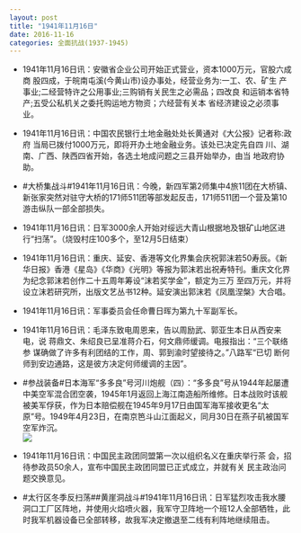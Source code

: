 ```yaml
---
layout: post
title: "1941年11月16日"
date: 2016-11-16
categories: 全面抗战(1937-1945)
---
```


<meta name="referrer" content="no-referrer" />

- 1941年11月16日讯：安徽省企业公司开始正式营业，资本1000万元，官股六成商 股四成，于皖南屯溪(今黄山市)设办事处，经营业务为:一工、农、矿生 产事业;二经营特许之公用事业;三购销有关民生之必需品；四改良 和运销本省特产;五受公私机关之委托购运地方物资；六经营有关本 省经济建设之必须事业。 

- 1941年11月16日讯：中国农民银行土地金融处处长黄通对《大公报》记者称:政府 当局已拨付1000万元，即将开办土地金融业务。该处已决定先自四 川、湖南、广西、陕西四省开始，各选土地成问题之三县开始举办，由当 地政府协助。 

- #大桥集战斗#1941年11月16日讯：今晚，新四军第2师集中4旅11团在大桥镇、新张家突然对驻守大桥的171师511团等部发起反击，171师511团一个营及第10游击纵队一部全部损失。 

- 1941年11月16日讯：日军3000余人开始对绥远大青山根据地及银矿山地区进行“扫荡”。（烧毁村庄100多个，至12月5日结束） 

- 1941年11月16日讯：重庆、延安、香港等文化界集会庆祝郭沫若50寿辰。《新 华日报》香港《星岛》《华商》《光明》等报为郭沫若出祝寿特刊。重庆文化界为纪念郭沫若创作二十五周年筹设“沫若奖学金”，额定为三万 至四万元，并将设立沫若研究所，出版文艺丛书12种。延安演出郭沫若《凤凰涅槃》大合唱。 

- 1941年11月16日讯：军事委员会任命曹日晖为第九十军副军长。 

- 1941年11月16日讯：毛泽东致电周恩来，告以周励武、郭亚生本日从西安来电，说 蒋鼎文、朱绍良已呈准蒋介石，何文鼎师缓调。电报指出：“三个联络参 谋确做了许多有利团结的工作，周、郭到渝时望接待之。”八路军“已切 断何师到安边通路，这是彼方决定何师缓调的主因”。 

- #参战装备#日本海军“多多良”号河川炮舰（四）：“多多良”号从1944年起屡遭中美空军混合团空袭，1945年1月返回上海江南造船所维修。日本战败时该舰被美军俘获，作为日本赔偿舰在1945年9月17日由国军海军接收更名“太原”号。1949年4月23日，在南京笆斗山江面起义，同月30日在燕子矶被国军空军炸沉。 <br/><img src="https://ww3.sinaimg.cn/large/aca367d8jw1f9tpw5toetj20dc0h3jt3.jpg" />

- 1941年11月16日讯：中国民主政团同盟第一次以组织名义在重庆举行茶 会，招待参政员50余人，宣布中国民主政团同盟已正式成立，并就有关 民主政治问题交换意见。 

- #太行区冬季反扫荡##黄崖洞战斗#1941年11月16日讯：日军猛烈攻击我水腰洞口工厂区阵地，并使用火焰喷火器，我军守卫阵地一个班12人全部牺牲，此时我军机器设备已全部转移，故我军决定撤退至二线有利阵地继续阻击。 

